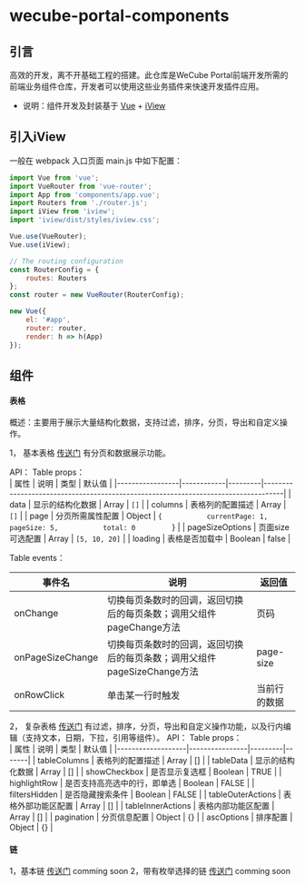 # wecube-portal-components

## 引言

高效的开发，离不开基础工程的搭建。此仓库是WeCube Portal前端开发所需的前端业务组件仓库，开发者可以使用这些业务插件来快速开发插件应用。


- 说明：组件开发及封装基于 [Vue](https://vuejs.org/) + [iView](https://www.iviewui.com/)

## 引入iView

一般在 webpack 入口页面 main.js 中如下配置：
```js
import Vue from 'vue';
import VueRouter from 'vue-router';
import App from 'components/app.vue';
import Routers from './router.js';
import iView from 'iview';
import 'iview/dist/styles/iview.css';

Vue.use(VueRouter);
Vue.use(iView);

// The routing configuration
const RouterConfig = {
    routes: Routers
};
const router = new VueRouter(RouterConfig);

new Vue({
    el: '#app',
    router: router,
    render: h => h(App)
});
```

## 组件

#### 表格
概述：主要用于展示大量结构化数据，支持过滤，排序，分页，导出和自定义操作。

1， 基本表格 [传送门](components/table/simple-table.vue)
有分页和数据展示功能。

API：
Table props：  
| 属性              | 说明         | 类型      | 默认值                                                                               |
|-----------------|------------|---------|-----------------------------------------------------------------------------------|
| data            | 显示的结构化数据   | Array   | ```[]```                                                                              |
| columns         | 表格列的配置描述   | Array   | ```[]```                                                                             |
| page            | 分页所需属性配置   | Object  | ```{           currentPage: 1,           pageSize: 5,           total: 0         ```} |
| pageSizeOptions | 页面size可选配置 | Array   | ```[5, 10, 20]```                                                                     |
| loading         | 表格是否加载中    | Boolean | false                                                                             |

Table events：  

| 事件名              | 说明                                          | 返回值        |
|------------------|---------------------------------------------|------------|
| onChange         | 切换每页条数时的回调，返回切换后的每页条数；调用父组件pageChange方法     | 页码         |
| onPageSizeChange | 切换每页条数时的回调，返回切换后的每页条数；调用父组件pageSizeChange方法 | page\-size |
| onRowClick       | 单击某一行时触发                                    | 当前行的数据     |


2， 复杂表格 [传送门](components/table/table.js)
有过滤，排序，分页，导出和自定义操作功能，以及行内编辑（支持文本，日期，下拉，引用等组件）。
API：
Table props：  
| 属性                | 说明             | 类型      | 默认值   |
|-------------------|----------------|---------|-------|
| tableColumns      | 表格列的配置描述       | Array   | \[\]  |
| tableData         | 显示的结构化数据       | Array   | \[\]  |
| showCheckbox      | 是否显示复选框        | Boolean | TRUE  |
| highlightRow      | 是否支持高亮选中的行，即单选 | Boolean | FALSE |
| filtersHidden     | 是否隐藏搜索条件       | Boolean | FALSE |
| tableOuterActions | 表格外部功能区配置      | Array   | \[\]  |
| tableInnerActions | 表格内部功能区配置      | Array   | \[\]  |
| pagination        | 分页信息配置         | Object  | \{\}  |
| ascOptions        | 排序配置           | Object  | \{\}  |

#### 链

1，基本链  [传送门](components/chain-input/chain-input)
comming soon
2，带有枚举选择的链 [传送门](components/chain-input/chain-input-with-enum)
comming soon


